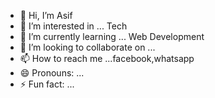 - 👋 Hi, I’m Asif
- 👀 I’m interested in ... Tech
- 🌱 I’m currently learning ... Web Development
- 💞️ I’m looking to collaborate on ...
- 📫 How to reach me ...facebook,whatsapp
- 😄 Pronouns: ...
- ⚡ Fun fact: ...

<!---
asifjsr/asifjsr is a ✨ special ✨ repository because its `README.md` (this file) appears on your GitHub profile.
You can click the Preview link to take a look at your changes.
--->
